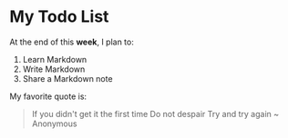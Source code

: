 My Todo List
============
 
At the end of this **week**, I plan to:
 
1. Learn Markdown
2. Write Markdown
3. Share a Markdown note
 
My favorite quote is:
> If you didn't get it the first time
> Do not despair
> Try and try again
> ~ Anonymous

